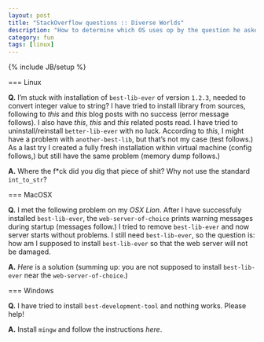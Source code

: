 ```yaml
---
layout: post
title: "StackOverflow questions :: Diverse Worlds"
description: "How to determine which OS uses op by the question he asked"
category: fun
tags: [linux]
---
```

{% include JB/setup %}

=== Linux

**Q.** I’m stuck with installation of `best-lib-ever` of version `1.2.3`, needed to
convert integer value to string? I have tried
to install library from sources, following to _this_ and _this_ blog posts with no success
(error message follows). I also have _this_, _this_ and _this_ related posts read.
I have tried to uninstall/reinstall `better-lib-ever` with no luck. According to _this_,
I might have a problem with `another-best-lib`, but that’s not my case (test follows.)
As a last try I created a fully fresh installation within virtual machine (config follows,)
but still have the same problem (memory dump follows.)

**A.** Where the f*ck did you dig that piece of shit? Why not use the standard `int_to_str`?

=== MacOSX

**Q.** I met the following problem on my _OSX Lion_. After I have successfuly installed
`best-lib-ever`, the `web-server-of-choice` prints warning messages during startup (messages
follow.) I tried to remove `best-lib-ever` and now server starts without problems.
I still need `best-lib-ever`, so the question is: how am I supposed to install `best-lib-ever`
so that the web server will not be damaged.

**A.** _Here_ is a solution (summing up: you are not supposed to install `best-lib-ever` near
the `web-server-of-choice`.)

=== Windows

**Q.** I have tried to install `best-development-tool` and nothing works. Please help!

**A.** Install `mingw` and follow the instructions _here_.
